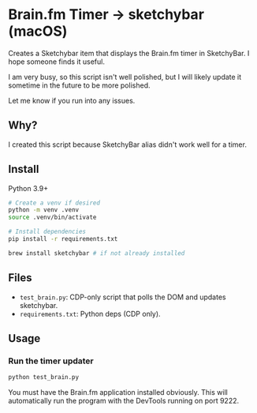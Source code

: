 # Brain.fm Timer → sketchybar (macOS)

Creates a Sketchybar item that displays the Brain.fm timer in SketchyBar. I hope someone finds it useful. 

I am very busy, so this script isn't well polished, but I will likely update it sometime in the future to be more polished. 

Let me know if you run into any issues.

## Why?
I created this script because SketchyBar alias didn't work well for a timer.

## Install

Python 3.9+

```bash
# Create a venv if desired
python -m venv .venv
source .venv/bin/activate

# Install dependencies
pip install -r requirements.txt

brew install sketchybar # if not already installed
```

## Files

- `test_brain.py`: CDP-only script that polls the DOM and updates sketchybar.
- `requirements.txt`: Python deps (CDP only).

## Usage

### Run the timer updater

```bash
python test_brain.py
```

You must have the Brain.fm application installed obviously. This will automatically run the program with the DevTools running on port 9222. 
